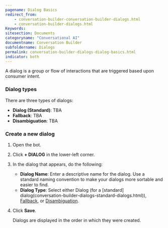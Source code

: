 ```yaml
---
pagename: Dialog Basics
redirect_from:
    - conversation-builder-conversation-builder-dialogs.html
    - conversation-builder-dialogs.html
Keywords:
sitesection: Documents
categoryname: "Conversational AI"
documentname: Conversation Builder
subfoldername: Dialogs
permalink: conversation-builder-dialogs-dialog-basics.html
indicator: both
---
```


A dialog is a group or flow of interactions that are triggered based upon consumer intent.

### Dialog types

There are three types of dialogs:

- **Dialog (Standard)**: TBA
- **Fallback**: TBA
- **Disambiguation**: TBA

### Create a new dialog

1. Open the bot.
2. Click **+ DIALOG** in the lower-left corner.
3. In the dialog that appears, do the following:
    - **Dialog Name**: Enter a descriptive name for the dialog. Use a standard naming convention to make your dialogs more sortable and easier to find.
    - **Dialog Type**: Select either Dialog (for a [standard] dialog(conversation-builder-dialogs-standard-dialogs.html)), [Fallback](conversation-builder-dialogs-fallback-dialogs.html), or [Disambiguation](conversation-builder-dialogs-disambiguation-dialogs.html).
4. Click **Save**.
    
    Dialogs are displayed in the order in which they were created.

